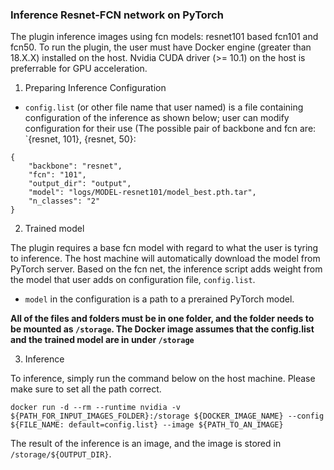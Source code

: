 ### Inference Resnet-FCN network on PyTorch
The plugin inference images using fcn models: resnet101 based fcn101 and fcn50. To run the plugin, the user must have Docker engine (greater than 18.X.X) installed on the host. Nvidia CUDA driver (>= 10.1) on the host is preferrable for GPU acceleration.


1) Preparing Inference Configuration

- `config.list` (or other file name that user named) is a file containing configuration of the inference as shown below; user can modify configuration for their use (The possible pair of backbone and fcn are: `{resnet, 101}, {resnet, 50}:
```
{
    "backbone": "resnet",
    "fcn": "101",
    "output_dir": "output",
    "model": "logs/MODEL-resnet101/model_best.pth.tar",
    "n_classes": "2"
}
```


2) Trained model

The plugin requires a base fcn model with regard to what the user is tyring to inference. The host machine will automatically download the model from PyTorch server. Based on the fcn net, the inference script adds weight from the model that user adds on configuration file, `config.list`.

- `model` in the configuration is a path to a prerained PyTorch model.


**All of the files and folders must be in one folder, and the folder needs to be mounted as `/storage`. The Docker image assumes that the config.list and the trained model are in under `/storage`**


3) Inference

To inference, simply run the command below on the host machine. Please make sure to set all the path correct.


```
docker run -d --rm --runtime nvidia -v ${PATH_FOR_INPUT_IMAGES_FOLDER}:/storage ${DOCKER_IMAGE_NAME} --config ${FILE_NAME: default=config.list} --image ${PATH_TO_AN_IMAGE}
```

The result of the inference is an image, and the image is stored in `/storage/${OUTPUT_DIR}`.
